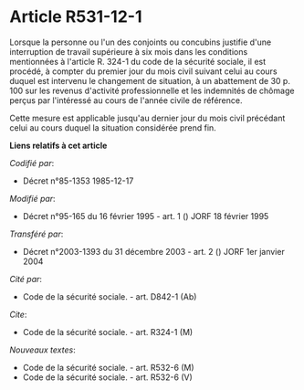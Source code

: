 # Article R531-12-1

Lorsque la personne ou l'un des conjoints ou concubins justifie d'une interruption de travail supérieure à six mois dans les
conditions mentionnées à l'article R. 324-1 du code de la sécurité sociale, il est procédé, à compter du premier jour du mois
civil suivant celui au cours duquel est intervenu le changement de situation, à un abattement de 30 p. 100 sur les revenus
d'activité professionnelle et les indemnités de chômage perçus par l'intéressé au cours de l'année civile de référence.

Cette mesure est applicable jusqu'au dernier jour du mois civil précédant celui au cours duquel la situation considérée prend
fin.

**Liens relatifs à cet article**

_Codifié par_:

  - Décret n°85-1353 1985-12-17

_Modifié par_:

  - Décret n°95-165 du 16 février 1995 - art. 1 () JORF 18 février 1995

_Transféré par_:

  - Décret n°2003-1393 du 31 décembre 2003 - art. 2 () JORF 1er janvier 2004

_Cité par_:

  - Code de la sécurité sociale. - art. D842-1 (Ab)

_Cite_:

  - Code de la sécurité sociale. - art. R324-1 (M)

_Nouveaux textes_:

  - Code de la sécurité sociale. - art. R532-6 (M)
  - Code de la sécurité sociale. - art. R532-6 (V)
